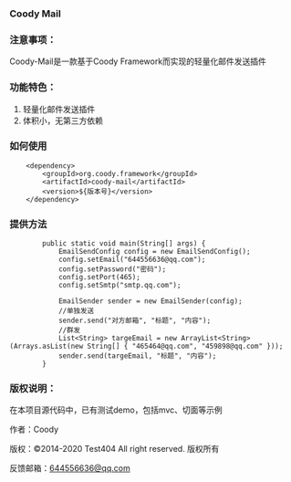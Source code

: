 
### Coody Mail

### 注意事项：
   Coody-Mail是一款基于Coody Framework而实现的轻量化邮件发送插件

### 功能特色：
1) 轻量化邮件发送插件
2) 体积小，无第三方依赖

### 如何使用


```
	<dependency>
	    <groupId>org.coody.framework</groupId>
	    <artifactId>coody-mail</artifactId>
	    <version>${版本号}</version>
	</dependency>
```

### 提供方法	

```
		public static void main(String[] args) {
			EmailSendConfig config = new EmailSendConfig();
			config.setEmail("644556636@qq.com");
			config.setPassword("密码");
			config.setPort(465);
			config.setSmtp("smtp.qq.com");
	
			EmailSender sender = new EmailSender(config);
			//单独发送
			sender.send("对方邮箱", "标题", "内容");
			//群发
			List<String> targeEmail = new ArrayList<String>(Arrays.asList(new String[] { "465464@qq.com", "459898@qq.com" }));
			sender.send(targeEmail, "标题", "内容");
		}
```
	
### 版权说明：

在本项目源代码中，已有测试demo，包括mvc、切面等示例

作者：Coody
    
版权：©2014-2020 Test404 All right reserved. 版权所有

反馈邮箱：644556636@qq.com

